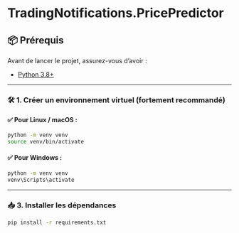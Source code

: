 # TradingNotifications.PricePredictor

## 📦 Prérequis

Avant de lancer le projet, assurez-vous d’avoir :

- [Python 3.8+](https://www.python.org/downloads/)

---

### 🛠️ 1. Créer un environnement virtuel (fortement recommandé)
#### ✅ Pour Linux / macOS :
```bash
python -m venv venv
source venv/bin/activate
```

#### ✅ Pour Windows :
```bash
python -m venv venv
venv\Scripts\activate
```

---

### 📥 3. Installer les dépendances
```bash
pip install -r requirements.txt
```